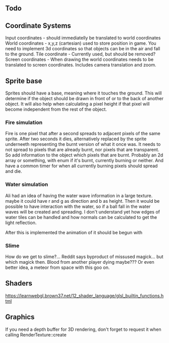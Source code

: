 ##

## Todo

## Coordinate Systems

Input coordinates - should immediatelly be translated to world coordinates
World coordinates - x,y,z (cartesian) used to store position in game. You need to implement 3d coordinates so that objects can be in the air and fall to the ground.
Tile coordinate - Currently used, but should be removed?
Screen coordinates - When drawing the world coordinates needs to be translated to screen coordinates. Includes camera translation and zoom.

## Sprite base
Sprites should have a base, meaning where it touches the ground. This will determine if the object should be drawn in front of or to the back of another object.
It will also help when calculating a pixel height if that pixel will become independent from the rest of the object. 

### Fire simulation
Fire is one pixel that after a second spreads to adjacent pixels of the same sprite.
After two seconds it dies, alternatively replaced by the sprite underneeth representing the burnt version of what it once was.
It needs to not spread to pixels that are already burnt, nor pixels that are transparent.
So add information to the object which pixels that are burnt. Probably an 2d array or something, with enum if it's burnt, currently burning or neither.
And have a common timer for when all currently burning pixels should spread and die.

### Water simulation
Ali had an idea of having the water wave information in a large texture. maybe it could have r and g as direction and b as height. Then it would be possible to have
interaction with the water, so if a ball fall in the water waves will be created and spreading. I don't understand yet how edges of water tiles can be handled and how normals can be
calculated to get the light reflection.

After this is implemented the animation of it should be begun with

### Slime
How do we get to slime?... Reddit says byproduct of missused magick... but which magick then. Blood from another player dying maybe??? Or even better idea, a meteor from space with this goo on.

## Shaders
https://learnwebgl.brown37.net/12_shader_language/glsl_builtin_functions.html 

## Graphics
 If you need a depth buffer for 3D rendering, don't forget to request it when calling RenderTexture::create